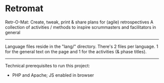 Retromat
========

Retr-O-Mat: Create, tweak, print & share plans for (agile) retrospectives
            A collection of activities / methods to inspire scrummasters
            and facilitators in general


---

Language files reside in the "lang/" directory. There's 2 files per language.
1 for the general text on the page and 1 for the activities (& phase titles).

---

Technical prerequisites to run this project:

* PHP and Apache; JS enabled in browser